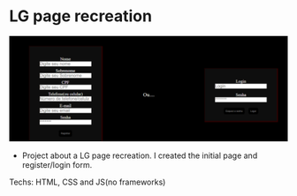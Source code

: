 # LG page recreation
<img src="imagens/loginLG.PNG">

- Project about a LG page recreation. I created the initial page and register/login form.

Techs: HTML, CSS and JS(no frameworks)
